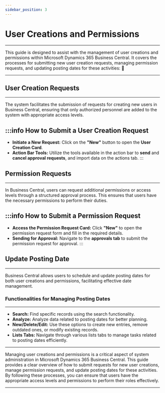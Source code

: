 ```yaml
---
sidebar_position: 3
---
```


# User Creations and Permissions
---

<div class="customized-intro-container" id="introduction">
    <p> This guide is designed to assist with the management of user creations and permissions within Microsoft Dynamics 365 Business Central. It covers the processes for submitting new user creation requests, managing permission requests, and updating posting dates for these activities: 🤗 </p>
</div>

---

## User Creation Requests
---

The system facilitates the submission of requests for creating new users in Business Central, ensuring that only authorized personnel are added to the system with appropriate access levels.

:::info How to Submit a User Creation Request
---
- **Initiate a New Request:** Click on the **"New"** button to open the **User Creation Card**.
- **Action Bar Tools:** Utilize the tools available in the action bar to **send** and **cancel approval requests**, and import data on the actions tab.
:::

## Permission Requests
---

In Business Central, users can request additional permissions or access levels through a structured approval process. This ensures that users have the necessary permissions to perform their duties.

:::info How to Submit a Permission Request
---
- **Access the Permission Request Card:** Click **"New"** to open the permission request form and fill in the required details.
- **Sending for Approval:** Navigate to the **approvals tab** to submit the permission request for approval.
:::

## Update Posting Date
---

Business Central allows users to schedule and update posting dates for both user creations and permissions, facilitating effective date management.

### **Functionalities for Managing Posting Dates**
---
- **Search:** Find specific records using the search functionality.
- **Analyze:** Analyze data related to posting dates for better planning.
- **New/Delete/Edit:** Use these options to create new entries, remove outdated ones, or modify existing records.
- **Lists Tabs:** Navigate through various lists tabs to manage tasks related to posting dates efficiently.

---

Managing user creations and permissions is a critical aspect of system administration in Microsoft Dynamics 365 Business Central. This guide provides a clear overview of how to submit requests for new user creations, manage permission requests, and update posting dates for these activities. By following these processes, you can ensure that users have the appropriate access levels and permissions to perform their roles effectively.

---
